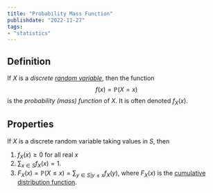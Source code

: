 ```yaml
---
title: "Probability Mass Function"
publishdate: "2022-11-27"
tags:
- "statistics"
---
```


## Definition
If $X$ is a *discrete [random variable](statistics/random-variable.md)*, then the function
$$f(x) = \mathbb{P}(X = x)$$
is the *probability (mass) function* of $X$. It is often denoted $f_X(x)$.

## Properties
If $X$ is a discrete random variable taking values in $S$, then
1. $f_X(x) \geq 0$ for all real $x$
2. $\sum_{x\in S} f_X(x) = 1$.
3. $F_X(x) = \mathbb{P}(X \leq x) = \sum_{y \in S | y \leq x} f_X(y)$, where $F_X(x)$ is the [cumulative distribution function](statistics/cumulative-distribution-function.md).